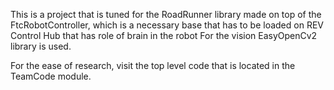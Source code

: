 This is a project that is tuned for the RoadRunner library
made on top of the FtcRobotController, which is a necessary base that
has to be loaded on REV Control Hub that has role of brain in the robot
For the vision EasyOpenCv2 library is used.

For the ease of research, visit the top level code that is located in the TeamCode module.

